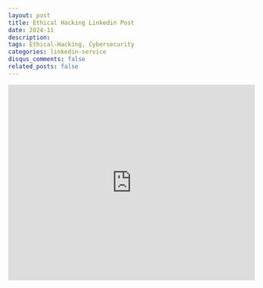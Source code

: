 ```yaml
---
layout: post
title: Ethical Hacking Linkedin Post
date: 2024-11
description:
tags: Ethical-Hacking, Cybersecurity
categories: linkedin-service
disqus_comments: false
related_posts: false
---
```


<iframe src="https://www.linkedin.com/embed/feed/update/urn:li:share:7243962946349920256?collapsed=1" height="399" width="504" frameborder="0" allowfullscreen="" title="Embedded post"></iframe>